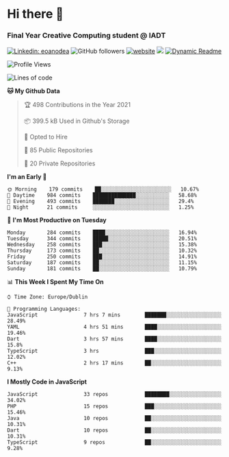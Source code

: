 # Hi there 👋

### Final Year Creative Computing student @ IADT

[![Linkedin: eoanodea](https://img.shields.io/badge/-anmol-blue?style=flat-square&logo=Linkedin&logoColor=white&link=https://www.linkedin.com/in/eoanodea/)](https://www.linkedin.com/in/eoanodea/)
![GitHub followers](https://img.shields.io/github/followers/eoanodea?label=Follow&style=social)
[![website](https://img.shields.io/badge/Website-46a2f1.svg?&style=flat-square&logo=Google-Chrome&logoColor=white&link=https://web-space.design/)](http://web-space.design/)
![](https://visitor-badge.glitch.me/badge?page_id=eoanodea.eoanodea)
[![Dynamic Readme](https://github.com/eoanodea/eoanodea/actions/workflows/main.yml/badge.svg)](https://github.com/eoanodea/eoanodea/actions/workflows/main.yml)

<!--
**eoanodea/eoanodea** is a ✨ _special_ ✨ repository because its `README.md` (this file) appears on your GitHub profile.

Here are some ideas to get you started:

- 🔭 I’m currently working on ...
- 🌱 I’m currently learning ...
- 👯 I’m looking to collaborate on ...
- 🤔 I’m looking for help with ...
- 💬 Ask me about ...
- 📫 How to reach me: ...
- 😄 Pronouns: ...
- ⚡ Fun fact: ...
-->

<!--START_SECTION:waka-->
![Profile Views](http://img.shields.io/badge/Profile%20Views-0-blue)

![Lines of code](https://img.shields.io/badge/From%20Hello%20World%20I%27ve%20Written-4.1%20million%20lines%20of%20code-blue)

**🐱 My Github Data** 

> 🏆 498 Contributions in the Year 2021
 > 
> 📦 399.5 kB Used in Github's Storage 
 > 
> 💼 Opted to Hire
 > 
> 📜 85 Public Repositories 
 > 
> 🔑 20 Private Repositories  
 > 
**I'm an Early 🐤** 

```text
🌞 Morning    179 commits    ██░░░░░░░░░░░░░░░░░░░░░░░   10.67% 
🌆 Daytime    984 commits    ██████████████░░░░░░░░░░░   58.68% 
🌃 Evening    493 commits    ███████░░░░░░░░░░░░░░░░░░   29.4% 
🌙 Night      21 commits     ░░░░░░░░░░░░░░░░░░░░░░░░░   1.25%

```
📅 **I'm Most Productive on Tuesday** 

```text
Monday       284 commits    ████░░░░░░░░░░░░░░░░░░░░░   16.94% 
Tuesday      344 commits    █████░░░░░░░░░░░░░░░░░░░░   20.51% 
Wednesday    258 commits    ███░░░░░░░░░░░░░░░░░░░░░░   15.38% 
Thursday     173 commits    ██░░░░░░░░░░░░░░░░░░░░░░░   10.32% 
Friday       250 commits    ███░░░░░░░░░░░░░░░░░░░░░░   14.91% 
Saturday     187 commits    ██░░░░░░░░░░░░░░░░░░░░░░░   11.15% 
Sunday       181 commits    ██░░░░░░░░░░░░░░░░░░░░░░░   10.79%

```


📊 **This Week I Spent My Time On** 

```text
⌚︎ Time Zone: Europe/Dublin

💬 Programming Languages: 
JavaScript               7 hrs 7 mins        ███████░░░░░░░░░░░░░░░░░░   28.49% 
YAML                     4 hrs 51 mins       ████░░░░░░░░░░░░░░░░░░░░░   19.46% 
Dart                     3 hrs 57 mins       ████░░░░░░░░░░░░░░░░░░░░░   15.8% 
TypeScript               3 hrs               ███░░░░░░░░░░░░░░░░░░░░░░   12.02% 
C++                      2 hrs 17 mins       ██░░░░░░░░░░░░░░░░░░░░░░░   9.13%

```

**I Mostly Code in JavaScript** 

```text
JavaScript               33 repos            ████████░░░░░░░░░░░░░░░░░   34.02% 
PHP                      15 repos            ███░░░░░░░░░░░░░░░░░░░░░░   15.46% 
Java                     10 repos            ██░░░░░░░░░░░░░░░░░░░░░░░   10.31% 
Dart                     10 repos            ██░░░░░░░░░░░░░░░░░░░░░░░   10.31% 
TypeScript               9 repos             ██░░░░░░░░░░░░░░░░░░░░░░░   9.28%

```



<!--END_SECTION:waka-->
